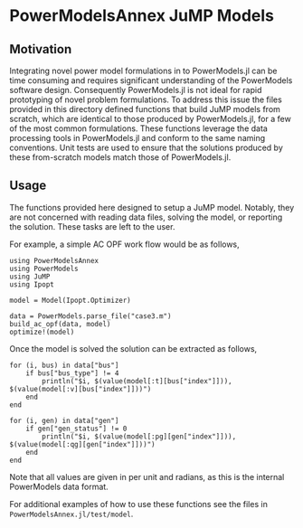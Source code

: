 # PowerModelsAnnex JuMP Models

## Motivation

Integrating novel power model formulations in to PowerModels.jl can be time consuming and requires 
significant understanding of the PowerModels software design.  Consequently PowerModels.jl is not 
ideal for rapid prototyping of novel problem formulations.  To address this issue the files 
provided in this directory defined functions that build JuMP models from scratch, which are identical to those produced by 
PowerModels.jl, for a few of the most common formulations.  These functions leverage the 
data processing tools in PowerModels.jl and conform to the same naming conventions. 
Unit tests are used to ensure that the solutions produced by these from-scratch models match those of 
PowerModels.jl.


## Usage

The functions provided here designed to setup a JuMP model.  Notably, they are not concerned with
reading data files, solving the model, or reporting the solution.  These tasks are left to the user.

For example, a simple AC OPF work flow would be as follows,
```
using PowerModelsAnnex
using PowerModels
using JuMP
using Ipopt

model = Model(Ipopt.Optimizer)

data = PowerModels.parse_file("case3.m")
build_ac_opf(data, model)
optimize!(model)
```

Once the model is solved the solution can be extracted as follows,
```
for (i, bus) in data["bus"]
    if bus["bus_type"] != 4
        println("$i, $(value(model[:t][bus["index"]])), $(value(model[:v][bus["index"]]))")
    end
end

for (i, gen) in data["gen"]
    if gen["gen_status"] != 0
        println("$i, $(value(model[:pg][gen["index"]])), $(value(model[:qg][gen["index"]]))")
    end
end
```
Note that all values are given in per unit and radians, as this is the internal PowerModels data format.

For additional examples of how to use these functions see the files in `PowerModelsAnnex.jl/test/model`.

